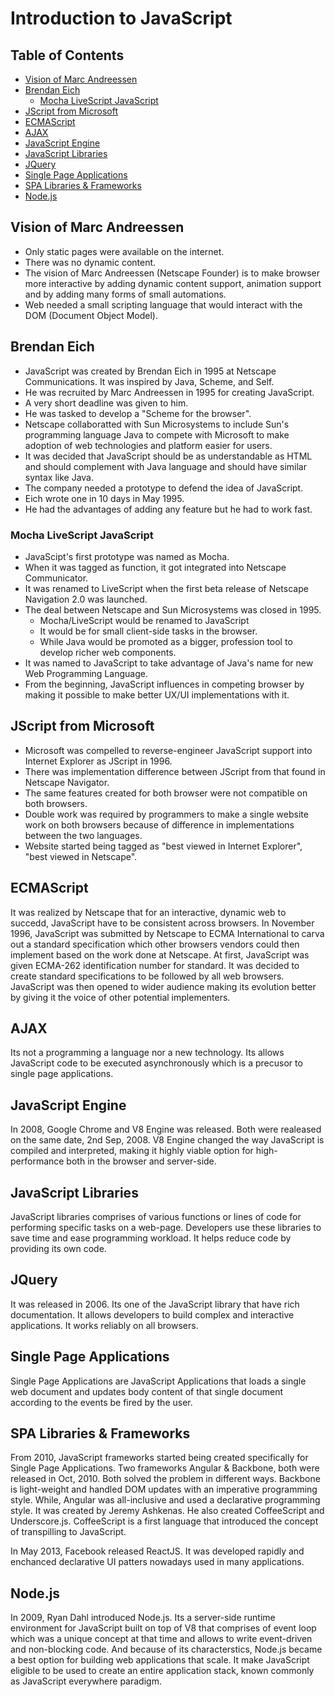 # Introduction to JavaScript

## Table of Contents

- [Vision of Marc Andreessen](#vision-of-marc-andreessen)
- [Brendan Eich](#brendan-eich)
  - [Mocha LiveScript JavaScript](#mocha-livescript-javascript)
- [JScript from Microsoft](#jscript-from-microsoft)
- [ECMAScript](#ecmascript)
- [AJAX](#ajax)
- [JavaScript Engine](#javascript-engine)
- [JavaScript Libraries](#javascript-libraries)
- [JQuery](#jquery)
- [Single Page Applications](#single-page-applications)
- [SPA Libraries & Frameworks](#spa-libraries--frameworks)
- [Node.js](#nodejs)

## Vision of Marc Andreessen

- Only static pages were available on the internet.
- There was no dynamic content.
- The vision of Marc Andreessen (Netscape Founder) is to make browser more interactive by adding dynamic content support, animation support and by adding many forms of small automations.
- Web needed a small scripting language that would interact with the DOM (Document Object Model).

## Brendan Eich

- JavaScript was created by Brendan Eich in 1995 at Netscape Communications. It was inspired by Java, Scheme, and Self.
- He was recruited by Marc Andreessen in 1995 for creating JavaScript.
- A very short deadline was given to him.
- He was tasked to develop a "Scheme for the browser".
- Netscape collaboratted with Sun Microsystems to include Sun's programming language Java to compete with Microsoft to make adoption of web technologies and platform easier for users.
- It was decided that JavaScript should be as understandable as HTML and should complement with Java language and should have similar syntax like Java.
- The company needed a prototype to defend the idea of JavaScript.
- Eich wrote one in 10 days in May 1995.
- He had the advantages of adding any feature but he had to work fast.

### Mocha LiveScript JavaScript

- JavaScipt's first prototype was named as Mocha.
- When it was tagged as function, it got integrated into Netscape Communicator.
- It was renamed to LiveScript when the first beta release of Netscape Navigation 2.0 was launched.
- The deal between Netscape and Sun Microsystems was closed in 1995.
  - Mocha/LiveScript would be renamed to JavaScript
  - It would be for small client-side tasks in the browser.
  - While Java would be promoted as a bigger, profession tool to develop richer web components.
- It was named to JavaScript to take advantage of Java's name for new Web Programming Language.
- From the beginning, JavaScript influences in competing browser by making it possible to make better UX/UI implementations with it.

## JScript from Microsoft

- Microsoft was compelled to reverse-engineer JavaScript support into Internet Explorer as JScript in 1996.
- There was implementation difference between JScript from that found in Netscape Navigator.
- The same features created for both browser were not compatible on both browsers.
- Double work was required by programmers to make a single website work on both browsers because of difference in implementations between the two languages.
- Website started being tagged as "best viewed in Internet Explorer", "best viewed in Netscape".

## ECMAScript

It was realized by Netscape that for an interactive, dynamic web to succedd, JavaScript have to be consistent across browsers.
In November 1996, JavaScript was submitted by Netscape to ECMA International to carva out a standard specification which other browsers vendors could then implement based on the work done at Netscape.
At first, JavaScript was given ECMA-262 identification number for standard.
It was decided to create standard specifications to be followed by all web browsers.
JavaScript was then opened to wider audience making its evolution better by giving it the voice of other potential implementers.

## AJAX

Its not a programming a language nor a new technology. Its allows JavaScript code to be executed asynchronously which is a precusor to single page applications.

## JavaScript Engine

In 2008, Google Chrome and V8 Engine was released. Both were realeased on the same date, 2nd Sep, 2008. V8 Engine changed the way JavaScript is compiled and interpreted, making it highly viable option for high-performance both in the browser and server-side.

## JavaScript Libraries

JavaScript libraries comprises of various functions or lines of code for performing specific tasks on a web-page. Developers use these libraries to save time and ease programming workload. It helps reduce code by providing its own code.

## JQuery

It was released in 2006. Its one of the JavaScript library that have rich documentation. It allows developers to build complex and interactive applications. It works reliably on all browsers.

## Single Page Applications

Single Page Applications are JavaScript Applications that loads a single web document and updates body content of that single document according to the events be fired by the user.

## SPA Libraries & Frameworks

From 2010, JavaScript frameworks started being created specifically for Single Page Applications. Two frameworks Angular & Backbone, both were released in Oct, 2010. Both solved the problem in different ways. Backbone is light-weight and handled DOM updates with an imperative programming style.  While, Angular was all-inclusive and used a declarative programming style. It was created by Jeremy Ashkenas. He also created CoffeeScript and Underscore.js. CoffeeScript is a first language that introduced the concept of transpilling to JavaScript.

In May 2013, Facebook released ReactJS. It was developed rapidly and enchanced declarative UI patters nowadays used in many applications.

## Node.js

In 2009, Ryan Dahl introduced Node.js. Its a server-side runtime environment for JavaScript built on top of V8 that comprises of event loop which was a unique concept at that time and allows to write event-driven and non-blocking code. And because of its characterstics, Node.js became a best option for building web applications that scale. It make JavaScript eligible to be used to create an entire application stack, known commonly as JavaScript everywhere paradigm.
